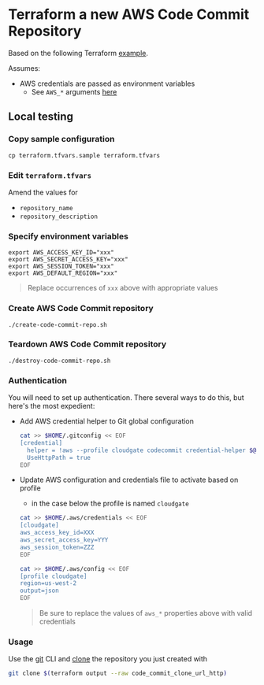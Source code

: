 # Terraform a new AWS Code Commit Repository

Based on the following Terraform [example](https://registry.terraform.io/providers/hashicorp/aws/latest/docs/resources/codecommit_repository).

Assumes:

* AWS credentials are passed as environment variables
  * See `AWS_*` arguments [here](https://registry.terraform.io/providers/hashicorp/aws/latest/docs#environment-variables)


## Local testing

### Copy sample configuration

```
cp terraform.tfvars.sample terraform.tfvars
```

### Edit `terraform.tfvars`

Amend the values for

* `repository_name`
* `repository_description`


### Specify environment variables

```
export AWS_ACCESS_KEY_ID="xxx"
export AWS_SECRET_ACCESS_KEY="xxx"
export AWS_SESSION_TOKEN="xxx"
export AWS_DEFAULT_REGION="xxx"
```
> Replace occurrences of `xxx` above with appropriate values

### Create AWS Code Commit repository

```
./create-code-commit-repo.sh
```

### Teardown AWS Code Commit repository

```
./destroy-code-commit-repo.sh
```

### Authentication

You will need to set up authentication. There several ways to do this, but here's the most expedient:

* Add AWS credential helper to Git global configuration

  ```bash
  cat >> $HOME/.gitconfig << EOF
  [credential]
    helper = !aws --profile cloudgate codecommit credential-helper $@
    UseHttpPath = true
  EOF
  ```

* Update AWS configuration and credentials file to activate based on profile
  * in the case below the profile is named `cloudgate`

  ```bash
  cat >> $HOME/.aws/credentials << EOF
  [cloudgate]
  aws_access_key_id=XXX
  aws_secret_access_key=YYY
  aws_session_token=ZZZ
  EOF

  cat >> $HOME/.aws/config << EOF
  [profile cloudgate]
  region=us-west-2
  output=json
  EOF
  ```
  > Be sure to replace the values of `aws_*` properties above with valid credentials

### Usage

Use the [git](https://git-scm.com/downloads) CLI and [clone](https://git-scm.com/docs/git-clone) the repository you just created with

```bash
git clone $(terraform output --raw code_commit_clone_url_http)
```
